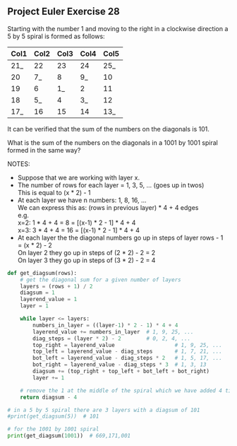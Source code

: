 ## Project Euler Exercise 28

Starting with the number 1 and moving to the right in a clockwise direction a 5 by 5 spiral is formed as follows:

| Col1 | Col2 | Col3 | Col4 | Col5 |
| ---  | ---  | ---  | ---  | ---  |
| 21_  | 22   | 23   | 24   | 25_  |
| 20   | 7_   | 8    | 9_   | 10   |
| 19   | 6    | 1_   | 2    | 11   |
| 18   | 5_   | 4    | 3_   | 12   |
| 17_  | 16   | 15   | 14   | 13_  |

It can be verified that the sum of the numbers on the diagonals is 101.

What is the sum of the numbers on the diagonals in a 1001 by 1001 spiral formed in the same way?

NOTES:
- Suppose that we are working with layer x.
- The number of rows for each layer = 1, 3, 5, ... (goes up in twos) <br/>
  This is equal to (x * 2) - 1
- At each layer we have n numbers: 1, 8, 16, ... <br/>
  We can express this as: (rows in previous layer) * 4 + 4 edges <br/>
  e.g.  <br/>
        x=2: 1 * 4 + 4 = 8   =  [(x-1) * 2 - 1] * 4 + 4 <br/>
        x=3: 3 * 4 + 4 = 16  =  [(x-1) * 2 - 1] * 4 + 4
- At each layer the the diagonal numbers go up in steps of layer rows - 1 <br/>
  = (x * 2) - 2 <br/>
  On layer 2 they go up in steps of (2 * 2) - 2 = 2 <br/>
  On layer 3 they go up in steps of (3 * 2) - 2 = 4

```python
def get_diagsum(rows):
    # get the diagonal sum for a given number of layers
    layers = (rows + 1) / 2
    diagsum = 1
    layerend_value = 1
    layer = 1

    while layer <= layers:
        numbers_in_layer = ((layer-1) * 2 - 1) * 4 + 4
        layerend_value += numbers_in_layer  # 1, 9, 25, ...
        diag_steps = (layer * 2) - 2        # 0, 2, 4, ...
        top_right = layerend_value                   # 1, 9, 25, ...
        top_left = layerend_value - diag_steps       # 1, 7, 21, ...
        bot_left = layerend_value - diag_steps * 2   # 1, 5, 17, ...
        bot_right = layerend_value - diag_steps * 3  # 1, 3, 13
        diagsum += (top_right + top_left + bot_left + bot_right)
        layer += 1

    # remove the 1 at the middle of the spiral which we have added 4 times
    return diagsum - 4

# in a 5 by 5 spiral there are 3 layers with a diagsum of 101
#print(get_diagsum(5))  # 101

# for the 1001 by 1001 spiral
print(get_diagsum(1001))  # 669,171,001
```
